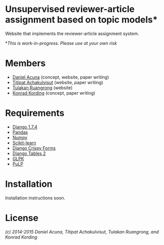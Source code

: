 # Unsupervised reviewer-article assignment based on topic models*

Website that implements the reviewer-article assignment system. 

**This is work-in-progress. Please use at your own risk*

# Members
- [Daniel Acuna](https://github.com/daniel-acuna) (concept, website, paper writing)
- [Titipat Achakulvisut](https://github.com/titipata) (website, paper writing)
- [Tulakan Ruangrong](https://github.com/tupleblog) (website)
- [Konrad Kording](http://klab.smpp.northwestern.edu/wiki/index.php5/Welcome) (concept, paper writing)

# Requirements
  - [Django 1.7.4](https://www.djangoproject.com/)
  - [Pandas](http://pandas.pydata.org/)
  - [Numpy](http://www.numpy.org/)
  - [Scikit-learn](http://scikit-learn.org/stable/)
  - [Django Crispy Forms](http://django-crispy-forms.readthedocs.org/en/latest/)
  - [Django Tables 2](https://django-tables2.readthedocs.org/en/latest/)
  - [GLPK](http://en.wikibooks.org/wiki/GLPK/Linux_packages)
  - [PuLP](https://code.google.com/p/pulp-or/)

# Installation

Installation instructions soon.

# License

*(c) 2014-2015 Daniel Acuna, Titipat Achakulvisut, Tulakan Ruangrong, and Konrad Kording*

